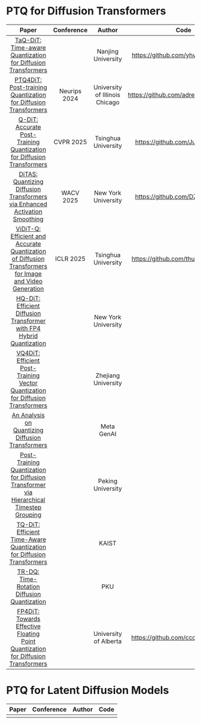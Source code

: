 # PTQ for Diffusion Transformers
|Paper|Conference|Author|Code|
|:---:|:---:|:---:|:---:|
|[TaQ-DiT: Time-aware Quantization for Diffusion Transformers](https://arxiv.org/abs/2411.14172)||Nanjing University|https://github.com/yhwangs/TQ-DiT|
|[PTQ4DiT: Post-training Quantization for Diffusion Transformers](https://arxiv.org/abs/2405.16005)|Neurips 2024|University of Illinois Chicago|https://github.com/adreamwu/PTQ4DiT|
|[Q-DiT: Accurate Post-Training Quantization for Diffusion Transformers](https://arxiv.org/abs/2406.17343)|CVPR 2025|Tsinghua University|https://github.com/Juanerx/Q-DiT|
|[DiTAS: Quantizing Diffusion Transformers via Enhanced Activation Smoothing](https://arxiv.org/abs/2409.07756)|WACV 2025|New York University|https://github.com/DZY122/DiTAS|
|[ViDiT-Q: Efficient and Accurate Quantization of Diffusion Transformers for Image and Video Generation](https://arxiv.org/abs/2406.02540)|ICLR 2025|Tsinghua University|https://github.com/thu-nics/ViDiT-Q|
|[HQ-DiT: Efficient Diffusion Transformer with FP4 Hybrid Quantization](https://arxiv.org/abs/2405.19751)||New York University||
|[VQ4DiT: Efficient Post-Training Vector Quantization for Diffusion Transformers](https://arxiv.org/abs/2408.17131)||Zhejiang University||
|[An Analysis on Quantizing Diffusion Transformers](https://arxiv.org/abs/2406.11100)||Meta GenAI||
|[Post-Training Quantization for Diffusion Transformer via Hierarchical Timestep Grouping](https://arxiv.org/pdf/2503.06930)||Peking University||
|[TQ-DiT: Efficient Time-Aware Quantization for Diffusion Transformers](https://arxiv.org/pdf/2502.04056)||KAIST||
|[TR-DQ: Time-Rotation Diffusion Quantization](https://arxiv.org/abs/2503.06564)||PKU||
|[FP4DiT: Towards Effective Floating Point Quantization for Diffusion Transformers](https://arxiv.org/pdf/2503.15465)||University of Alberta|https://github.com/cccrrrccc/FP4DiT|



# PTQ for Latent Diffusion Models
|Paper|Conference|Author|Code|
|:---:|:---:|:---:|:---:|
|||||

